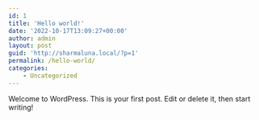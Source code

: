 ```yaml
---
id: 1
title: 'Hello world!'
date: '2022-10-17T13:09:27+00:00'
author: admin
layout: post
guid: 'http://sharmaluna.local/?p=1'
permalink: /hello-world/
categories:
    - Uncategorized
---
```


Welcome to WordPress. This is your first post. Edit or delete it, then start writing!